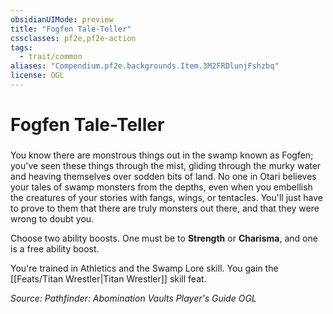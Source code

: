 ```yaml
---
obsidianUIMode: preview
title: "Fogfen Tale-Teller"
cssclasses: pf2e,pf2e-action
tags:
  - trait/common
aliases: "Compendium.pf2e.backgrounds.Item.3M2FRDlunjFshzbq"
license: OGL
---
```

# Fogfen Tale-Teller

### 






You know there are monstrous things out in the swamp known as Fogfen; you've seen these things through the mist, gliding through the murky water and heaving themselves over sodden bits of land. No one in Otari believes your tales of swamp monsters from the depths, even when you embellish the creatures of your stories with fangs, wings, or tentacles. You'll just have to prove to them that there are truly monsters out there, and that they were wrong to doubt you.

Choose two ability boosts. One must be to **Strength** or **Charisma**, and one is a free ability boost.

You're trained in Athletics and the Swamp Lore skill. You gain the [[Feats/Titan Wrestler|Titan Wrestler]] skill feat.

*Source: Pathfinder: Abomination Vaults Player's Guide*
*OGL*